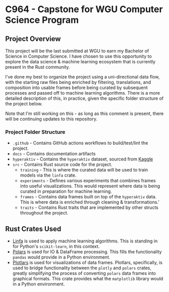# C964 - Capstone for WGU Computer Science Program

## Project Overview

This project will be the last submitted at WGU to earn my Bachelor of Science in Computer Science. I have chosen to use this opportunity to explore the data science & machine learning ecosystem that is currently present in the Rust community.

I've done my best to organize the project using a uni-directional data flow, with the starting raw files being enriched by filtering, translations, and composition into usable frames before being curated by subsequent processes and passed off to machine learning algorithms.
There is a more detailed description of this, in practice, given the specific folder structure of the project below.

Note that I'm still working on this - as long as this comment is present, there will be continuing updates to this repository.

### Project Folder Structure

- `.github` - Contains GitHub actions workflows to build/test/lint the project. 
- `docs` - Contains documentation artifacts
- `hyperaktiv` - Contains the `hyperaktiv` dataset, sourced from [Kaggle](https://www.kaggle.com/datasets/arashnic/adhd-diagnosis-data)
- `src` - Contains Rust source code for the project.
    - `training` - This is where the curated data will be used to train models via the `linfa` crate.
    - `experiments` - Defines various experiments that combines frames into useful visualizations. This would represent where data is being curated in preparation for machine learning.
    - `frames` - Contains data frames built on top of the `hyperaktiv` data. This is where data is enriched through cleaning & transformations.'
    - `traits` - Contains Rust traits that are implemented by other structs throughout the project.




## Rust Crates Used

- [Linfa](https://github.com/rust-ml/linfa) is used to apply machine learning algorithms. This is standing in for Python's `scikit-learn`, in this context.
- [Polars](https://github.com/pola-rs/polars) is used for IO & DataFrame processing. This fills the functionality `pandas` would provide in a Python environment.
- [Plotlars](https://github.com/alceal/plotlars) is used for visualizations of data frames. Plotlars, specifically, is used to bridge functionality between the `plotly` and `polars` crates, greatly simplifying the process of converting `polars` data frames into graphical formats. This crate provides what the `matplotlib` library would in a Python environment.  
